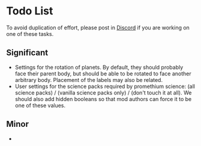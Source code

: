 # Todo List

To avoid duplication of effort, please post in [Discord](https://discord.gg/nFVqaPEk97) if you are working on one of these tasks.

## Significant

- Settings for the rotation of planets. By default, they should probably face their parent body, but should be able to be rotated to face another arbitrary body. Placement of the labels may also be related.
- User settings for the science packs required by promethium science: (all science packs) / (vanilla science packs only) / (don't touch it at all). We should also add hidden booleans so that mod authors can force it to be one of these values.

## Minor

- 